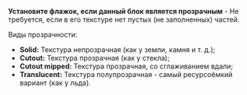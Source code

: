 **Установите флажок, если данный блок является прозрачным** - Не требуется, если в его текстуре нет пустых (не заполненных) частей.

Виды прозрачности:

* **Solid:** Текстура непрозрачная (как у земли, камня и т. д.);
* **Cutout:** Текстура прозрачная (как у стекла);
* **Cutout mipped:** Текстура прозрачная, со сглаживанием вдали;
* **Translucent:** Текстура полупрозрачная - самый ресурсоёмкий вариант (как у льда).